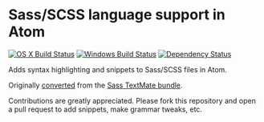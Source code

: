 # Sass/SCSS language support in Atom
[![OS X Build Status](https://travis-ci.org/atom/language-sass.svg?branch=master)](https://travis-ci.org/atom/language-sass)
[![Windows Build Status](https://ci.appveyor.com/api/projects/status/g7p16vainm4iuoot/branch/master?svg=true)](https://ci.appveyor.com/project/Atom/language-sass/branch/master)
[![Dependency Status](https://david-dm.org/atom/language-sass.svg)](https://david-dm.org/atom/language-sass)

Adds syntax highlighting and snippets to Sass/SCSS files in Atom.

Originally [converted](http://atom.io/docs/latest/converting-a-text-mate-bundle) from the [Sass TextMate bundle](https://github.com/alexsancho/SASS.tmbundle).

Contributions are greatly appreciated. Please fork this repository and open a pull request to add snippets, make grammar tweaks, etc.

